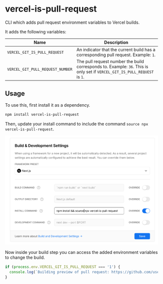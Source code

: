# vercel-is-pull-request

CLI which adds pull request environment variables to Vercel builds.

It adds the following variables:

| Name | Description |
| --- | --- |
| `VERCEL_GIT_IS_PULL_REQUEST` | An indicator that the current build has a corresponding pull request. Example: `1`. |
| `VERCEL_GIT_PULL_REQUEST_NUMBER` | The pull request number the build corresponds to. Example: `36`. This is only set if `VERCEL_GIT_IS_PULL_REQUEST` is `1`. |

## Usage

To use this, first install it as a dependency.

```sh
npm install vercel-is-pull-request
```


Then, update your install command to include the command `source npx vercel-is-pull-request`.

![Screenshot of updating vercel install command to include vercel-is-pull-request](./install-command.png)

Now inside your build step you can access the added environment variables to change the build.

```js
if (process.env.VERCEL_GIT_IS_PULL_REQUEST === '1') {
  console.log(`Building preview of pull request: https://github.com/useparcel/vercel-is-pull-request/pulls/${process.env.VERCEL_GIT_PULL_REQUEST_NUMBER}`)
}
